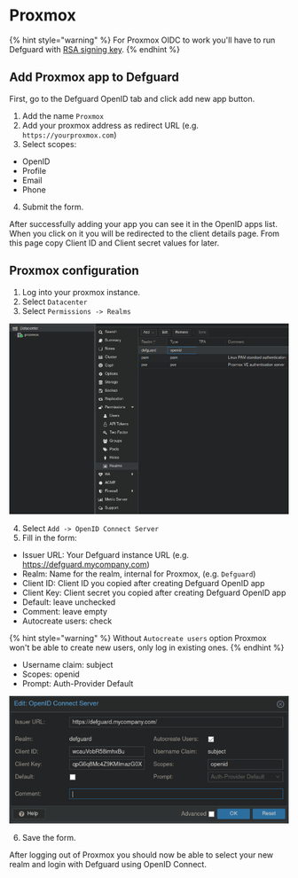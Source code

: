 # Proxmox

{% hint style="warning" %}
For Proxmox OIDC to work you'll have to run Defguard with [RSA signing key](../setting-up-your-instance/docker-compose-1.md#openid-rsa-setup).
{% endhint %}

## Add Proxmox app to Defguard

First, go to the Defguard OpenID tab and click add new app button.

1. Add the name `Proxmox`
2. Add your proxmox address as redirect URL (e.g. `https://yourproxmox.com`)
3. Select scopes:

* OpenID
* Profile
* Email
* Phone

4. Submit the form.

After successfully adding your app you can see it in the OpenID apps list. When you click on it you will be redirected to the client details page. From this page copy Client ID and Client secret values for later.

## Proxmox configuration

1. Log into your proxmox instance.
2. Select `Datacenter`
3. Select `Permissions -> Realms`

![Proxmox Realm Settings](../../.gitbook/assets/proxmox-oidc-1.png)

4. Select `Add -> OpenID Connect Server`
5. Fill in the form:

* Issuer URL: Your Defguard instance URL (e.g. https://defguard.mycompany.com)
* Realm: Name for the realm, internal for Proxmox, (e.g. `Defguard`)
* Client ID: Client ID you copied after creating Defguard OpenID app
* Client Key: Client secret you copied after creating Defguard OpenID app
* Default: leave unchecked
* Comment: leave empty
* Autocreate users: check

{% hint style="warning" %}
Without `Autocreate users` option Proxmox won't be able to create new users, only log in existing ones.
{% endhint %}

* Username claim: subject
* Scopes: openid
* Prompt: Auth-Provider Default

![Proxmox OIDC Form](../../.gitbook/assets/proxmox-oidc-2.png)

6. Save the form.

After logging out of Proxmox you should now be able to select your new realm and login with Defguard using OpenID Connect.
